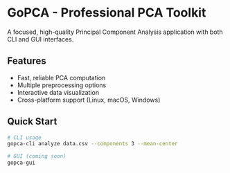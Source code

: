 # GoPCA - Professional PCA Toolkit

A focused, high-quality Principal Component Analysis application with both CLI and GUI interfaces.

## Features

- Fast, reliable PCA computation
- Multiple preprocessing options
- Interactive data visualization
- Cross-platform support (Linux, macOS, Windows)

## Quick Start

```bash
# CLI usage
gopca-cli analyze data.csv --components 3 --mean-center

# GUI (coming soon)
gopca-gui

